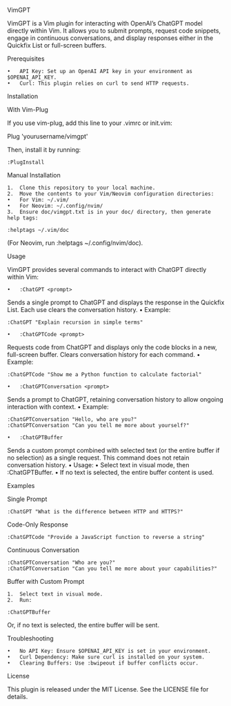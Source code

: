 VimGPT

VimGPT is a Vim plugin for interacting with OpenAI’s ChatGPT model directly within Vim. It allows you to submit prompts, request code snippets, engage in continuous conversations, and display responses either in the Quickfix List or full-screen buffers.

Prerequisites

	•	API Key: Set up an OpenAI API key in your environment as $OPENAI_API_KEY.
	•	Curl: This plugin relies on curl to send HTTP requests.

Installation

With Vim-Plug

If you use vim-plug, add this line to your .vimrc or init.vim:

Plug 'yourusername/vimgpt'

Then, install it by running:

```vim
:PlugInstall
```

Manual Installation

	1.	Clone this repository to your local machine.
	2.	Move the contents to your Vim/Neovim configuration directories:
	•	For Vim: ~/.vim/
	•	For Neovim: ~/.config/nvim/
	3.	Ensure doc/vimgpt.txt is in your doc/ directory, then generate help tags:

```vim
:helptags ~/.vim/doc
```

(For Neovim, run :helptags ~/.config/nvim/doc).

Usage

VimGPT provides several commands to interact with ChatGPT directly within Vim:

	•	:ChatGPT <prompt>
Sends a single prompt to ChatGPT and displays the response in the Quickfix List. Each use clears the conversation history.
	•	Example:

```vim
:ChatGPT "Explain recursion in simple terms"
```

	•	:ChatGPTCode <prompt>
Requests code from ChatGPT and displays only the code blocks in a new, full-screen buffer. Clears conversation history for each command.
	•	Example:

```vim
:ChatGPTCode "Show me a Python function to calculate factorial"
```

	•	:ChatGPTConversation <prompt>
Sends a prompt to ChatGPT, retaining conversation history to allow ongoing interaction with context.
	•	Example:

```vim
:ChatGPTConversation "Hello, who are you?"
:ChatGPTConversation "Can you tell me more about yourself?"
```

	•	:ChatGPTBuffer
Sends a custom prompt combined with selected text (or the entire buffer if no selection) as a single request. This command does not retain conversation history.
	•	Usage:
	•	Select text in visual mode, then :ChatGPTBuffer.
	•	If no text is selected, the entire buffer content is used.

Examples

Single Prompt

```vim
:ChatGPT "What is the difference between HTTP and HTTPS?"
```

Code-Only Response

```vim
:ChatGPTCode "Provide a JavaScript function to reverse a string"
```

Continuous Conversation

```vim
:ChatGPTConversation "Who are you?"
:ChatGPTConversation "Can you tell me more about your capabilities?"
```

Buffer with Custom Prompt

	1.	Select text in visual mode.
	2.	Run:

```vim
:ChatGPTBuffer
```

Or, if no text is selected, the entire buffer will be sent.

Troubleshooting

	•	No API Key: Ensure $OPENAI_API_KEY is set in your environment.
	•	Curl Dependency: Make sure curl is installed on your system.
	•	Clearing Buffers: Use :bwipeout if buffer conflicts occur.

License

This plugin is released under the MIT License. See the LICENSE file for details.

